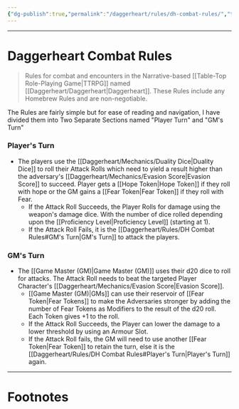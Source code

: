 ```yaml
---
{"dg-publish":true,"permalink":"/daggerheart/rules/dh-combat-rules/","tags":["TTRPG"]}
---
```



---
# Daggerheart Combat Rules
> Rules for combat and encounters in the Narrative-based [[Table-Top Role-Playing Game\|TTRPG]] named [[Daggerheart/Daggerheart\|Daggerheart]]. These Rules include any Homebrew Rules and are non-negotiable.

The Rules are fairly simple but for ease of reading and navigation, I have divided them into Two Separate Sections named "Player Turn" and "GM's Turn"

### Player's Turn
- The players use the [[Daggerheart/Mechanics/Duality Dice\|Duality Dice]] to roll their Attack Rolls which need to yield a result higher than the adversary's [[Daggerheart/Mechanics/Evasion Score\|Evasion Score]] to succeed. Player gets a [[Hope Token\|Hope Token]] if they roll with hope or the GM gains a [[Fear Token\|Fear Token]] if they roll with Fear.
	- If the Attack Roll Succeeds, the Player Rolls for damage using the weapon's damage dice. With the number of dice rolled depending upon the [[Proficiency Level\|Proficiency Level]] (starting at 1).
	- If the Attack Roll Fails, it is the [[Daggerheart/Rules/DH Combat Rules#GM's Turn\|GM's Turn]] to attack the players.

### GM's Turn
- The [[Game Master (GM)\|Game Master (GM)]] uses their d20 dice to roll for attacks. The Attack Roll needs to beat the targeted Player Character's [[Daggerheart/Mechanics/Evasion Score\|Evasion Score]].
	- [[Game Master (GM)\|GMs]] can use their reservoir of [[Fear Token\|Fear Tokens]] to make the Adversaries stronger by adding the number of Fear Tokens as Modifiers to the result of the d20 roll. Each Token gives +1 to the roll.
	- If the Attack Roll Succeeds, the Player can lower the damage to a lower threshold by using an Armour Slot.
	- If the Attack Roll fails, the GM will need to use another [[Fear Token\|Fear Token]] to retain the turn, else it is the [[Daggerheart/Rules/DH Combat Rules#Player's Turn\|Player's Turn]] again.

---
# Footnotes